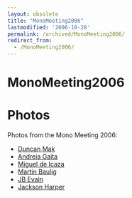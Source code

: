 ```yaml
---
layout: obsolete
title: "MonoMeeting2006"
lastmodified: '2006-10-28'
permalink: /archived/MonoMeeting2006/
redirect_from:
  - /MonoMeeting2006/
---
```


MonoMeeting2006
===============

Photos
======

Photos from the Mono Meeting 2006:

-   [Duncan Mak](http://flickr.com/photos/duncanmak/sets/72157594347638424/)
-   [Andreia Gaita](http://picasaweb.google.com/shana.ufie/MonoMeeting2006)
-   [Miguel de Icaza](http://picasaweb.google.com/miguel.de.icaza/MonoMeeting2006)
-   [Martin Baulig](http://www.flickr.com/photos/40709035@N00/)
-   [JB Evain](http://www.flickr.com/photos/jbevain/sets/72157594348740457/)
-   [Jackson Harper](http://www.flickr.com/photos/72243400@N00/tags/bostonmonoconf)


